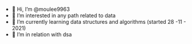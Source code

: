 - 👋 Hi, I’m @moulee9963
- 👀 I’m interested in any path related to data
- 🌱 I’m currently learning data structures and algorithms (started 28 -11 - 2021)
- 💞️ I’m in relation with dsa

<!---
moulee9963/moulee9963 is a ✨ special ✨ repository because its `README.md` (this file) appears on your GitHub profile.
You can click the Preview link to take a look at your changes.
--->
